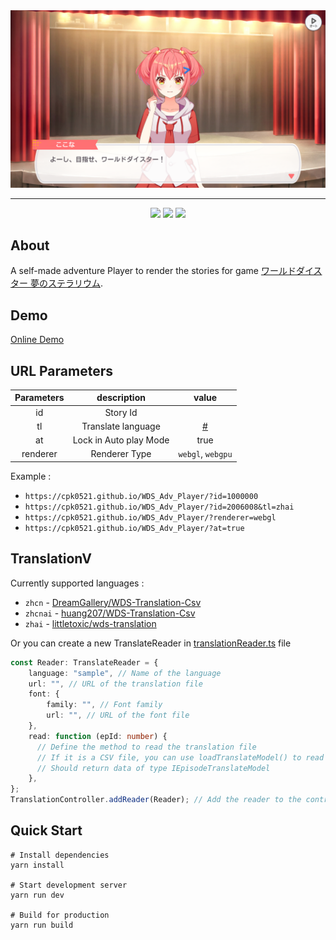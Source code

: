 <div align="center">
  <img src="assets/cover.png" alt="WDS">
  <hr>
</div>

<div align="center">
  
  <img src="https://img.shields.io/badge/typescript-%233178C6?style=for-the-badge&logo=typescript&logoColor=white">
  <img src="https://img.shields.io/badge/pixijs%208.6.3%20-%23e22162.svg?style=for-the-badge">
  <img src="https://img.shields.io/badge/spine%204.1-%23CC6699?style=for-the-badge&logoColor=white">
</div>

## About
A self-made adventure Player to render the stories for game [ワールドダイスター 夢のステラリウム](https://world-dai-star.com/game).

## Demo
[Online Demo](https://cpk0521.github.io/WDS_Adv_Player/?id=1000000)

## URL Parameters

| Parameters  | description | value |
| :-------------: | :-------------: | :-------------:|
|id  | Story Id | |
|tl  | Translate language | [#](https://github.com/Cpk0521/WDS_Adv_Player?tab=readme-ov-file#translation) |
|at  | Lock in Auto play Mode | true |
|renderer  | Renderer Type | `webgl`, `webgpu` |

Example : 
 - `https://cpk0521.github.io/WDS_Adv_Player/?id=1000000`
 - `https://cpk0521.github.io/WDS_Adv_Player/?id=2006008&tl=zhai`
 - `https://cpk0521.github.io/WDS_Adv_Player/?renderer=webgl`
 - `https://cpk0521.github.io/WDS_Adv_Player/?at=true`

## TranslationV

Currently supported languages :
  - `zhcn` - [DreamGallery/WDS-Translation-Csv](https://github.com/DreamGallery/WDS-Translation-Csv)
  - `zhcnai` - [huang207/WDS-Translation-Csv](https://github.com/huang207/WDS-Translation-Csv/tree/ai)
  - `zhai` - [littletoxic/wds-translation](https://github.com/littletoxic/wds-translation)

Or you can create a new TranslateReader in [translationReader.ts](./src/constant/translationReader.ts) file
  ```ts
  const Reader: TranslateReader = {
      language: "sample", // Name of the language
      url: "", // URL of the translation file
      font: {
          family: "", // Font family
          url: "", // URL of the font file
      },
      read: function (epId: number) { 
        // Define the method to read the translation file
        // If it is a CSV file, you can use loadTranslateModel() to read it.
        // Should return data of type IEpisodeTranslateModel
      },
  };
  TranslationController.addReader(Reader); // Add the reader to the controller
  ```
  
## Quick Start

```shell
# Install dependencies
yarn install

# Start development server
yarn run dev

# Build for production
yarn run build
```